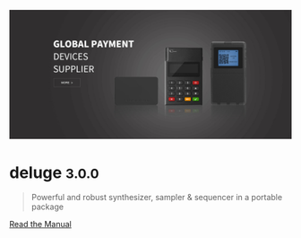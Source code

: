 ![](_images/banner1878988.jpg)

# deluge <small>3.0.0</small>

> Powerful and robust synthesizer, sampler & sequencer in a portable package

[Read the Manual](#synthstrom-audible-deluge)
